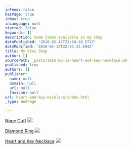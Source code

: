 ```yaml
---
inFeed: false
hasPage: true
inNav: true
inLanguage: null
starred: false
keywords: []
description: Some items available in my shop
datePublished: '2016-02-12T22:34:39.571Z'
dateModified: '2016-02-12T22:34:33.594Z'
title: My Etsy Shop
author: []
sourcePath: _posts/2016-02-12-heart-and-key-necklace.md
published: true
authors: []
publisher:
  name: null
  domain: null
  url: null
  favicon: null
url: heart-and-key-necklace/index.html
_type: WebPage

---
```

[Nope Cuff][0]
![](https://the-grid-user-content.s3-us-west-2.amazonaws.com/d36fc03f-205f-476f-98da-310083d05519.JPG)

[Diamond Ring][1]
![](https://the-grid-user-content.s3-us-west-2.amazonaws.com/cf008186-189b-4e5f-88fe-b3663aa6f4e8.JPG)

[Heart and Key Necklace][2]
![](https://the-grid-user-content.s3-us-west-2.amazonaws.com/85e8b039-87de-421a-9cfe-5c1eb7724f62.JPG)

[0]: https://www.etsy.com/listing/265871915/nope-cuff?ref=listing-shop-header-1
[1]: https://www.etsy.com/listing/265969074/diamond-ring?ref=shop_home_active_5
[2]: https://www.etsy.com/listing/267470658/heart-and-key-two-strand-necklace?ref=listing-shop-header-0